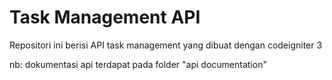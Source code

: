 # Task Management API

Repositori ini berisi API task management yang dibuat dengan codeigniter 3

nb: dokumentasi api terdapat pada folder "api documentation"